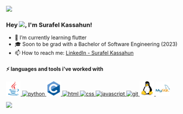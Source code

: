 ![](https://komarev.com/ghpvc/?username=surafel1999&color=blue)

### Hey <img src="https://github.com/TheDudeThatCode/TheDudeThatCode/blob/master/Assets/Hi.gif" width="29px">, I'm Surafel Kassahun!

<!-- - 🔭 I’m currently working on ... -->
<!-- - 👯 I’m looking to collaborate on ... -->
<!-- - 🤔 I’m looking for help with ... -->
<!-- - 💬 Ask me about ... -->
- 🌱 I’m currently learning flutter
- 🎓 Soon to be grad with a Bachelor of Software Engineering (2023)
- 📫 How to reach me: [LinkedIn - Surafel Kassahun](https://www.linkedin.com/in/surafel-kassahun/)
<!-- - ⚡ Fun fact: ... -->
<p></p>
<h4 align="left"> ⚡ languages and tools i've worked with</h3>

<p align="left"> 
  <a href="https://www.java.com" target="_blank"> <img src="https://raw.githubusercontent.com/devicons/devicon/master/icons/java/java-original.svg" alt="java" width="40" height="40"/> </a> 
  <a href="https://www.python.org/" target="_blank"> <img src="https://www.pngrepo.com/png/331553/512/python-package-index.png" alt="python" width="40" height="40"/> </a> 
  <a href="https://www.cprogramming.com/" target="_blank"> <img src="https://raw.githubusercontent.com/devicons/devicon/master/icons/c/c-original.svg" alt="c" width="40" height="40"/> </a> 
  <a href="https://developer.mozilla.org/en-US/docs/Web/HTML" target="_blank"> <img src="https://cdn.pixabay.com/photo/2017/08/05/11/16/logo-2582748_640.png" alt="html" width="40" height="40"/> </a> 
  <a href="https://developer.mozilla.org/en-US/docs/Web/CSS" target="_blank"> <img src="https://cdn.pixabay.com/photo/2017/08/05/11/16/logo-2582747_1280.png" alt="css" width="40" height="40"/> </a> 
  <a href="https://developer.mozilla.org/en-US/docs/Web/JavaScript" target="_blank"> <img src="https://i1.wp.com/www.duomimikry.de/wp-content/uploads/2016/03/js-logo.png?fit=500%2C500g" alt="javascript" width="40" height="40"/> </a>  
  <a href="https://git-scm.com/" target="_blank"> <img src="https://www.vectorlogo.zone/logos/git-scm/git-scm-icon.svg" alt="git" width="40" height="40"/> </a> 
  <a href="https://www.linux.org/" target="_blank"> <img src="https://raw.githubusercontent.com/devicons/devicon/master/icons/linux/linux-original.svg" alt="linux" width="40" height="40"/> </a> </a> 
  <a href="https://www.mysql.com/" target="_blank"> <img src="https://raw.githubusercontent.com/devicons/devicon/master/icons/mysql/mysql-original-wordmark.svg" alt="mysql" width="40" height="40"/> </a>
</p>

<img src="https://github-readme-stats.vercel.app/api?username=surafel1999&count_private=true&show_icons=true&show_icons=true&hide_border=true">
